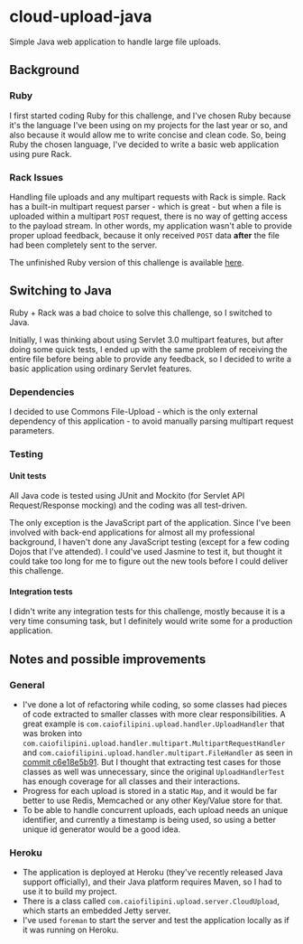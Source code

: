 # cloud-upload-java
Simple Java web application to handle large file uploads.

## Background

### Ruby
I first started coding Ruby for this challenge, and I've chosen Ruby because it's the language I've been using on my projects for the last year or so, and also because it would allow me to write concise and clean code. So, being Ruby the chosen language, I've decided to write a basic web application using pure Rack.

### Rack Issues
Handling file uploads and any multipart requests with Rack is simple. Rack has a built-in multipart request parser - which is great - but when a file is uploaded within a multipart `POST` request, there is no way of getting access to the payload stream. In other words, my application wasn't able to provide proper upload feedback, because it only received `POST` data __after__ the file had been completely sent to the server.

The unfinished Ruby version of this challenge is available [here](https://github.com/caiofilipini/cloud-upload-ruby).

## Switching to Java
Ruby + Rack was a bad choice to solve this challenge, so I switched to Java.

Initially, I was thinking about using Servlet 3.0 multipart features, but after doing some quick tests, I ended up with the same problem of receiving the entire file before being able to provide any feedback, so I decided to write a basic application using ordinary Servlet features.

### Dependencies
I decided to use Commons File-Upload - which is the only external dependency of this application - to avoid manually parsing multipart request parameters.

### Testing

#### Unit tests
All Java code is tested using JUnit and Mockito (for Servlet API Request/Response mocking) and the coding was all test-driven.

The only exception is the JavaScript part of the application. Since I've been involved with back-end applications for almost all my professional background, I haven't done any JavaScript testing (except for a few coding Dojos that I've attended). I could've used Jasmine to test it, but thought it could take too long for me to figure out the new tools before I could deliver this challenge.

#### Integration tests
I didn't write any integration tests for this challenge, mostly because it is a very time consuming task, but I definitely would write some for a production application.

## Notes and possible improvements

### General
* I've done a lot of refactoring while coding, so some classes had pieces of code extracted to smaller classes with more clear responsibilities. A great example is `com.caiofilipini.upload.handler.UploadHandler` that was broken into `com.caiofilipini.upload.handler.multipart.MultipartRequestHandler` and `com.caiofilipini.upload.handler.multipart.FileHandler` as seen in [commit c6e18e5b91](https://github.com/caiofilipini/cloud-upload-java/commit/c6e18e5b91fe655329760079713b03290d49787d). But I thought that extracting test cases for those classes as well was unnecessary, since the original `UploadHandlerTest` has enough coverage for all classes and their interactions.
* Progress for each upload is stored in a static `Map`, and it would be far better to use Redis, Memcached or any other Key/Value store for that.
* To be able to handle concurrent uploads, each upload needs an unique identifier, and currently a timestamp is being used, so using a better unique id generator would be a good idea.

### Heroku
* The application is deployed at Heroku (they've recently released Java support officially), and their Java platform requires Maven, so I had to use it to build my project.
* There is a class called `com.caiofilipini.upload.server.CloudUpload`, which starts an embedded Jetty server.
* I've used `foreman` to start the server and test the application locally as if it was running on Heroku.
